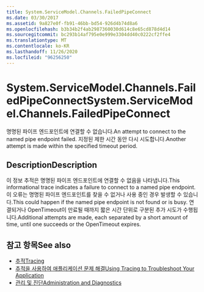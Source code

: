 ```yaml
---
title: System.ServiceModel.Channels.FailedPipeConnect
ms.date: 03/30/2017
ms.assetid: 9a827e0f-fb91-46bb-bd54-926d4b74d8a6
ms.openlocfilehash: b3b34b2f4ab2987360030d614c8e65cd878d4d14
ms.sourcegitcommit: bc293b14af795e0e999e3304dd40c0222cf2ffe4
ms.translationtype: MT
ms.contentlocale: ko-KR
ms.lasthandoff: 11/26/2020
ms.locfileid: "96256250"
---
```

# <a name="systemservicemodelchannelsfailedpipeconnect"></a><span data-ttu-id="3ad9d-102">System.ServiceModel.Channels.FailedPipeConnect</span><span class="sxs-lookup"><span data-stu-id="3ad9d-102">System.ServiceModel.Channels.FailedPipeConnect</span></span>

<span data-ttu-id="3ad9d-103">명명된 파이프 엔드포인트에 연결할 수 없습니다.</span><span class="sxs-lookup"><span data-stu-id="3ad9d-103">An attempt to connect to the named pipe endpoint failed.</span></span> <span data-ttu-id="3ad9d-104">지정된 제한 시간 동안 다시 시도합니다.</span><span class="sxs-lookup"><span data-stu-id="3ad9d-104">Another attempt is made within the specified timeout period.</span></span>  
  
## <a name="description"></a><span data-ttu-id="3ad9d-105">Description</span><span class="sxs-lookup"><span data-stu-id="3ad9d-105">Description</span></span>  

 <span data-ttu-id="3ad9d-106">이 정보 추적은 명명된 파이프 엔드포인트에 연결할 수 없음을 나타냅니다.</span><span class="sxs-lookup"><span data-stu-id="3ad9d-106">This informational trace indicates a failure to connect to a named pipe endpoint.</span></span> <span data-ttu-id="3ad9d-107">이 오류는 명명된 파이프 엔드포인트를 찾을 수 없거나 사용 중인 경우 발생할 수 있습니다.</span><span class="sxs-lookup"><span data-stu-id="3ad9d-107">This could happen if the named pipe endpoint is not found or is busy.</span></span> <span data-ttu-id="3ad9d-108">연결되거나 OpenTimeout이 만료될 때까지 짧은 시간 단위로 구분된 추가 시도가 수행됩니다.</span><span class="sxs-lookup"><span data-stu-id="3ad9d-108">Additional attempts are made, each separated by a short amount of time, until one succeeds or the OpenTimeout expires.</span></span>  
  
## <a name="see-also"></a><span data-ttu-id="3ad9d-109">참고 항목</span><span class="sxs-lookup"><span data-stu-id="3ad9d-109">See also</span></span>

- [<span data-ttu-id="3ad9d-110">추적</span><span class="sxs-lookup"><span data-stu-id="3ad9d-110">Tracing</span></span>](index.md)
- [<span data-ttu-id="3ad9d-111">추적을 사용하여 애플리케이션 문제 해결</span><span class="sxs-lookup"><span data-stu-id="3ad9d-111">Using Tracing to Troubleshoot Your Application</span></span>](using-tracing-to-troubleshoot-your-application.md)
- [<span data-ttu-id="3ad9d-112">관리 및 진단</span><span class="sxs-lookup"><span data-stu-id="3ad9d-112">Administration and Diagnostics</span></span>](../index.md)
